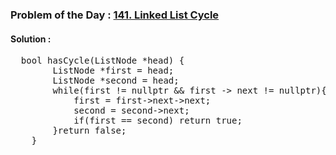 ### Problem of the Day : [141. Linked List Cycle](https://leetcode.com/problems/linked-list-cycle/)

#### Solution :
<pre>
  bool hasCycle(ListNode *head) {
        ListNode *first = head;
        ListNode *second = head;
        while(first != nullptr && first -> next != nullptr){
            first = first->next->next;
            second = second->next;
            if(first == second) return true;
        }return false;
    }
</pre>

